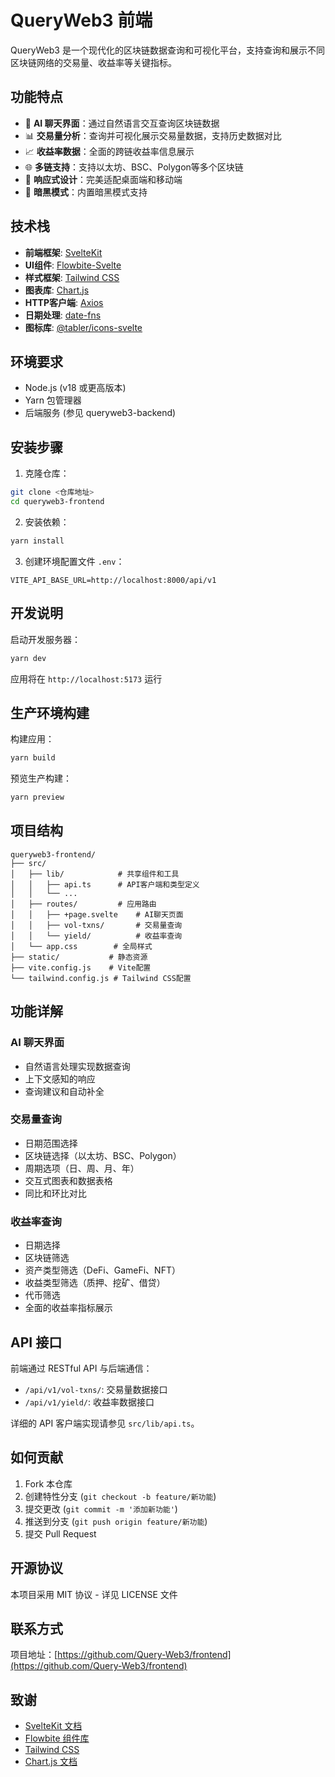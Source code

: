 # QueryWeb3 前端

QueryWeb3 是一个现代化的区块链数据查询和可视化平台，支持查询和展示不同区块链网络的交易量、收益率等关键指标。

## 功能特点

- 🤖 **AI 聊天界面**：通过自然语言交互查询区块链数据
- 📊 **交易量分析**：查询并可视化展示交易量数据，支持历史数据对比
- 📈 **收益率数据**：全面的跨链收益率信息展示
- 🌐 **多链支持**：支持以太坊、BSC、Polygon等多个区块链
- 📱 **响应式设计**：完美适配桌面端和移动端
- 🌙 **暗黑模式**：内置暗黑模式支持

## 技术栈

- **前端框架**: [SvelteKit](https://kit.svelte.dev/)
- **UI组件**: [Flowbite-Svelte](https://flowbite-svelte.com/)
- **样式框架**: [Tailwind CSS](https://tailwindcss.com/)
- **图表库**: [Chart.js](https://www.chartjs.org/)
- **HTTP客户端**: [Axios](https://axios-http.com/)
- **日期处理**: [date-fns](https://date-fns.org/)
- **图标库**: [@tabler/icons-svelte](https://tabler-icons.io/)

## 环境要求

- Node.js (v18 或更高版本)
- Yarn 包管理器
- 后端服务 (参见 queryweb3-backend)

## 安装步骤

1. 克隆仓库：
```bash
git clone <仓库地址>
cd queryweb3-frontend
```

2. 安装依赖：
```bash
yarn install
```

3. 创建环境配置文件 `.env`：
```env
VITE_API_BASE_URL=http://localhost:8000/api/v1
```

## 开发说明

启动开发服务器：
```bash
yarn dev
```

应用将在 `http://localhost:5173` 运行

## 生产环境构建

构建应用：
```bash
yarn build
```

预览生产构建：
```bash
yarn preview
```

## 项目结构

```
queryweb3-frontend/
├── src/
│   ├── lib/            # 共享组件和工具
│   │   ├── api.ts      # API客户端和类型定义
│   │   └── ...
│   ├── routes/         # 应用路由
│   │   ├── +page.svelte    # AI聊天页面
│   │   ├── vol-txns/       # 交易量查询
│   │   └── yield/          # 收益率查询
│   └── app.css        # 全局样式
├── static/           # 静态资源
├── vite.config.js    # Vite配置
└── tailwind.config.js # Tailwind CSS配置
```

## 功能详解

### AI 聊天界面
- 自然语言处理实现数据查询
- 上下文感知的响应
- 查询建议和自动补全

### 交易量查询
- 日期范围选择
- 区块链选择（以太坊、BSC、Polygon）
- 周期选项（日、周、月、年）
- 交互式图表和数据表格
- 同比和环比对比

### 收益率查询
- 日期选择
- 区块链筛选
- 资产类型筛选（DeFi、GameFi、NFT）
- 收益类型筛选（质押、挖矿、借贷）
- 代币筛选
- 全面的收益率指标展示

## API 接口

前端通过 RESTful API 与后端通信：

- `/api/v1/vol-txns/`: 交易量数据接口
- `/api/v1/yield/`: 收益率数据接口

详细的 API 客户端实现请参见 `src/lib/api.ts`。

## 如何贡献

1. Fork 本仓库
2. 创建特性分支 (`git checkout -b feature/新功能`)
3. 提交更改 (`git commit -m '添加新功能'`)
4. 推送到分支 (`git push origin feature/新功能`)
5. 提交 Pull Request

## 开源协议

本项目采用 MIT 协议 - 详见 LICENSE 文件

## 联系方式

项目地址：[https://github.com/Query-Web3/frontend](https://github.com/Query-Web3/frontend)

## 致谢

- [SvelteKit 文档](https://kit.svelte.dev/docs)
- [Flowbite 组件库](https://flowbite.com/)
- [Tailwind CSS](https://tailwindcss.com/)
- [Chart.js 文档](https://www.chartjs.org/docs/latest/)
